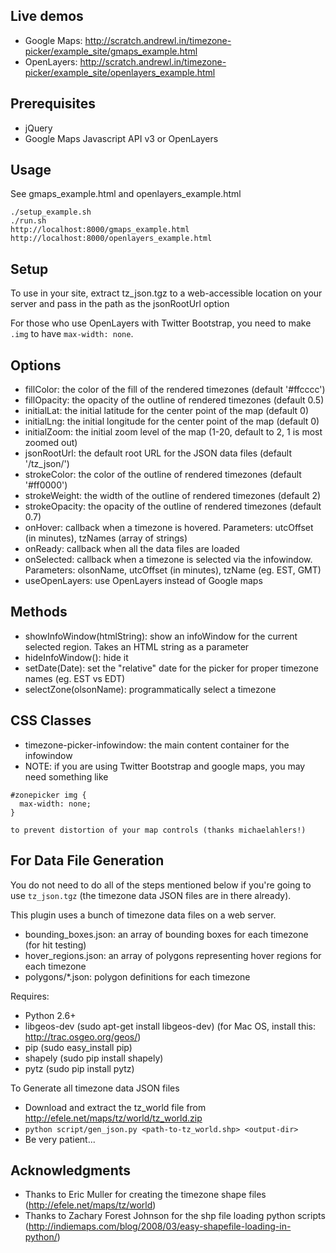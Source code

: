 Live demos
----------
  - Google Maps: http://scratch.andrewl.in/timezone-picker/example_site/gmaps_example.html
  - OpenLayers: http://scratch.andrewl.in/timezone-picker/example_site/openlayers_example.html

Prerequisites
-------------
  - jQuery
  - Google Maps Javascript API v3 or OpenLayers

Usage
-----
See gmaps_example.html and openlayers_example.html

    ./setup_example.sh
    ./run.sh
    http://localhost:8000/gmaps_example.html
    http://localhost:8000/openlayers_example.html

Setup
-----
To use in your site, extract tz_json.tgz to a web-accessible location on your
server and pass in the path as the jsonRootUrl option

For those who use OpenLayers with Twitter Bootstrap, you need to make `.img` to have `max-width: none`.

Options
-------
  - fillColor: the color of the fill of the rendered timezones (default '#ffcccc')
  - fillOpacity: the opacity of the outline of rendered timezones (default 0.5)
  - initialLat: the initial latitude for the center point of the map (default 0)
  - initialLng: the initial longitude for the center point of the map (default 0)
  - initialZoom: the initial zoom level of the map (1-20, default to 2, 1 is most zoomed out)
  - jsonRootUrl: the default root URL for the JSON data files (default '/tz_json/')
  - strokeColor: the color of the outline of rendered timezones (default '#ff0000')
  - strokeWeight: the width of the outline of rendered timezones (default 2)
  - strokeOpacity: the opacity of the outline of rendered timezones (default 0.7)
  - onHover: callback when a timezone is hovered.  Parameters: utcOffset (in minutes), tzNames (array of strings)
  - onReady: callback when all the data files are loaded
  - onSelected: callback when a timezone is selected via the infowindow. Parameters: olsonName, utcOffset (in minutes), tzName (eg. EST, GMT)
  - useOpenLayers: use OpenLayers instead of Google maps

Methods
-------
  - showInfoWindow(htmlString): show an infoWindow for the current selected region.  Takes an HTML string as a parameter
  - hideInfoWindow(): hide it
  - setDate(Date): set the "relative" date for the picker for proper timezone names (eg. EST vs EDT)
  - selectZone(olsonName): programmatically select a timezone

CSS Classes
-----------
  - timezone-picker-infowindow: the main content container for the infowindow
  - NOTE: if you are using Twitter Bootstrap and google maps, you may need something like
```
#zonepicker img {
  max-width: none;
}
```
    to prevent distortion of your map controls (thanks michaelahlers!)

For Data File Generation
------------------------
You do not need to do all of the steps mentioned below if you're going to use `tz_json.tgz` (the timezone data JSON files are in there already).

This plugin uses a bunch of timezone data files on a web server.

  - bounding_boxes.json: an array of bounding boxes for each timezone (for hit testing)
  - hover_regions.json: an array of polygons representing hover regions for each timezone
  - polygons/*.json: polygon definitions for each timezone

Requires:

* Python 2.6+
* libgeos-dev (sudo apt-get install libgeos-dev) (for Mac OS, install this: http://trac.osgeo.org/geos/)
* pip (sudo easy_install pip)
* shapely (sudo pip install shapely)
* pytz (sudo pip install pytz)

To Generate all timezone data JSON files

  - Download and extract the tz_world file from http://efele.net/maps/tz/world/tz_world.zip
  - `python script/gen_json.py <path-to-tz_world.shp> <output-dir>`
  - Be very patient...

Acknowledgments
----------------
  - Thanks to Eric Muller for creating the timezone shape files (http://efele.net/maps/tz/world)
  - Thanks to Zachary Forest Johnson for the shp file loading python scripts (http://indiemaps.com/blog/2008/03/easy-shapefile-loading-in-python/)
